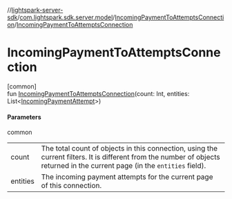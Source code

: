 //[lightspark-server-sdk](../../../index.md)/[com.lightspark.sdk.server.model](../index.md)/[IncomingPaymentToAttemptsConnection](index.md)/[IncomingPaymentToAttemptsConnection](-incoming-payment-to-attempts-connection.md)

# IncomingPaymentToAttemptsConnection

[common]\
fun [IncomingPaymentToAttemptsConnection](-incoming-payment-to-attempts-connection.md)(count: Int, entities: List&lt;[IncomingPaymentAttempt](../-incoming-payment-attempt/index.md)&gt;)

#### Parameters

common

| | |
|---|---|
| count | The total count of objects in this connection, using the current filters. It is different from the number of objects returned in the current page (in the `entities` field). |
| entities | The incoming payment attempts for the current page of this connection. |
